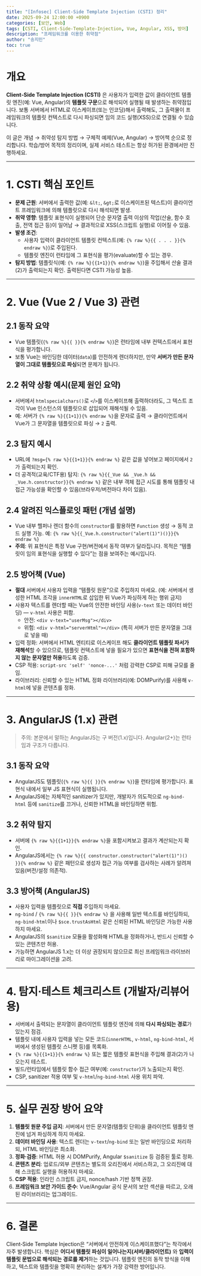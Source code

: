 ```yaml
---
title: "[Infosec] Client‑Side Template Injection (CSTI) 정리"
date: 2025-09-24 12:00:00 +0900
categories: [보안, Web]
tags: [CSTI, Client-Side-Template-Injection, Vue, Angular, XSS, 방어]
description: "프레임워크를 이용한 취약점"
author: "송지민"
toc: true
---
```


# 개요
**Client‑Side Template Injection (CSTI)** 은 사용자가 입력한 값이 클라이언트 템플릿 엔진(예: Vue, Angular)의 **템플릿 구문**으로 해석되어 실행될 때 발생하는 취약점입니다. 보통 서버에서 HTML로 이스케이프(또는 인코딩)해서 출력해도, 그 출력물이 프레임워크의 템플릿 컨텍스트로 다시 파싱되면 임의 코드 실행(XSS)으로 연결될 수 있습니다.

이 글은 개념 → 취약성 탐지 방법 → 구체적 예제(Vue, Angular) → 방어책 순으로 정리합니다. 학습/방어 목적의 정리이며, 실제 서비스 테스트는 항상 허가된 환경에서만 진행하세요.

---

# 1. CSTI 핵심 포인트
- **문제 근원**: 서버에서 출력한 값(예: `&lt;`, `&gt;`로 이스케이프된 텍스트)이 클라이언트 프레임워크에 의해 템플릿으로 다시 해석되면 발생.
- **취약 영향**: 템플릿 표현식이 실행되어 단순 문자열 출력 이상의 작업(산술, 함수 호출, 전역 접근 등)이 일어남 → 결과적으로 XSS(스크립트 실행)로 이어질 수 있음.
- **발생 조건**:
  - 사용자 입력이 클라이언트 템플릿 컨텍스트(예: `{% raw %}{{ . . . }}{% endraw %}`)로 주입된다.
  - 템플릿 엔진이 런타임에 그 표현식을 평가(evaluate)할 수 있는 경우.
- **탐지 방법**: 템플릿식(예: `{% raw %}{{1+1}}{% endraw %}`)을 주입해서 산술 결과(2)가 출력되는지 확인. 출력된다면 CSTI 가능성 높음.

---

# 2. Vue (Vue 2 / Vue 3) 관련
## 2.1 동작 요약
- Vue 템플릿(`{% raw %}{{ }}{% endraw %}`)은 런타임에 내부 컨텍스트에서 표현식을 평가합니다.
- 보통 Vue는 바인딩한 데이터(`data`)를 안전하게 렌더하지만, 만약 **서버가 만든 문자열이 그대로 템플릿으로 파싱**되면 문제가 됩니다.

## 2.2 취약 상황 예시(문제 원인 요약)
- 서버에서 `htmlspecialchars()`로 `<`/`>`를 이스케이프해 출력하더라도, 그 텍스트 조각이 Vue 인스턴스의 템플릿으로 삽입되어 재해석될 수 있음.
- 예: 서버가 `{% raw %}{{1+1}}{% endraw %}`을 문자로 출력 → 클라이언트에서 Vue가 그 문자열을 템플릿으로 파싱 → `2` 출력.

## 2.3 탐지 예시
- URL에 `?msg={% raw %}{{1+1}}{% endraw %}` 같은 값을 넣어보고 페이지에서 `2`가 출력되는지 확인.
- 더 공격적(교육/CTF용) 탐지: `{% raw %}{{_Vue && _Vue.h && _Vue.h.constructor}}{% endraw %}` 같은 내부 객체 접근 시도를 통해 템플릿 내 접근 가능성을 확인할 수 있음(브라우저/버전마다 차이 있음).

## 2.4 알려진 익스플로잇 패턴 (개념 설명)
- Vue 내부 헬퍼나 렌더 함수의 `constructor`를 활용하면 `Function` 생성 → 동적 코드 실행 가능. 예: `{% raw %}{{_Vue.h.constructor("alert(1)")()}}{% endraw %}`
- **주의**: 위 표현식은 특정 Vue 구현/버전에서 동작 여부가 달라집니다. 목적은 “템플릿이 임의 표현식을 실행할 수 있다”는 점을 보여주는 예시입니다.

## 2.5 방어책 (Vue)
- **절대** 서버에서 사용자 입력을 “템플릿 원문”으로 주입하지 마세요. (예: 서버에서 생성한 HTML 조각을 `innerHTML`로 삽입한 뒤 Vue가 파싱하게 하는 행위 금지)
- 사용자 텍스트를 렌더할 때는 Vue의 안전한 바인딩 사용(`v-text` 또는 데이터 바인딩) — `v-html` 사용은 피함.
  - 안전: `<div v-text="userMsg"></div>`
  - 위험: `<div v-html="serverHtml"></div>` (특히 서버가 만든 문자열을 그대로 넣을 때)
- 입력 정화: 서버에서 HTML 엔티티로 이스케이프 해도 **클라이언트 템플릿 파서가 재해석**할 수 있으므로, 템플릿 컨텍스트에 넣을 필요가 있으면 **표현식을 전혀 포함하지 않는 문자열만 허용**하도록 검증.
- CSP 적용: `script-src 'self' 'nonce-...'` 처럼 강력한 CSP로 피해 규모를 줄임.
- 라이브러리: 신뢰할 수 있는 HTML 정화 라이브러리(예: DOMPurify)를 사용해 `v-html`에 넣을 콘텐츠를 정화.

---

# 3. AngularJS (1.x) 관련
> 주의: 본문에서 말하는 AngularJS는 구 버전(1.x)입니다. Angular(2+)는 런타임과 구조가 다릅니다.

## 3.1 동작 요약
- AngularJS도 템플릿(`{% raw %}{{ }}{% endraw %}`)을 런타임에 평가합니다. 표현식 내에서 일부 JS 표현식이 실행됩니다.
- AngularJS에는 자체적인 sanitizer가 있지만, 개발자가 의도적으로 `ng-bind-html` 등에 `sanitize`를 끄거나, 신뢰한 HTML을 바인딩하면 위험.

## 3.2 취약 탐지
- 서버에 `{% raw %}{{1+1}}{% endraw %}`을 포함시켜보고 결과가 계산되는지 확인.
- AngularJS에서는 `{% raw %}{{ constructor.constructor("alert(1)")() }}{% endraw %}` 같은 패턴으로 생성자 접근 가능 여부를 검사하는 사례가 알려져 있음(버전/설정 의존적).

## 3.3 방어책 (AngularJS)
- 사용자 입력을 템플릿으로 **직접** 주입하지 마세요.
- `ng-bind` / `{% raw %}{{ }}{% endraw %}` 을 사용해 일반 텍스트를 바인딩하되, `ng-bind-html`이나 `$sce.trustAsHtml` 같은 신뢰된 HTML 바인딩은 가능한 사용하지 마세요.
- AngularJS의 `$sanitize` 모듈을 활성화해 HTML을 정화하거나, 반드시 신뢰할 수 있는 콘텐츠만 허용.
- 가능하면 AngularJS 1.x는 더 이상 권장되지 않으므로 최신 프레임워크·라이브러리로 마이그레이션을 고려.

---

# 4. 탐지·테스트 체크리스트 (개발자/리뷰어용)
- 서버에서 출력되는 문자열이 클라이언트 템플릿 엔진에 의해 **다시 파싱되는 경로**가 있는지 점검.
- 템플릿 내에 사용자 입력을 넣는 모든 코드(`innerHTML`, `v-html`, `ng-bind-html`, 서버에서 생성된 템플릿 스니펫 등)를 목록화.
- `{% raw %}{{1+1}}{% endraw %}` 또는 짧은 템플릿 표현식을 주입해 결과(2)가 나오는지 테스트.
- 빌드/런타임에서 템플릿 함수 접근 여부(예: `constructor`)가 노출되는지 확인.
- CSP, sanitizer 적용 여부 및 `v-html`/`ng-bind-html` 사용 위치 파악.

---

# 5. 실무 권장 방어 요약
1. **템플릿 원문 주입 금지**: 서버에서 만든 문자열(템플릿 단위)을 클라이언트 템플릿 엔진에 넘겨 파싱하게 하지 마세요.  
2. **데이터 바인딩 사용**: 텍스트 렌더는 `v-text`/`ng-bind` 또는 일반 바인딩으로 처리하되, HTML 바인딩은 최소화.  
3. **정화·검증**: HTML 허용 시 DOMPurify, Angular `$sanitize` 등 검증된 툴로 정화.  
4. **콘텐츠 분리**: 업로드/외부 콘텐츠는 별도의 오리진에서 서비스하고, 그 오리진에 대해 스크립트 실행을 허용하지 마세요.  
5. **CSP 적용**: 인라인 스크립트 금지, nonce/hash 기반 정책 권장.  
6. **프레임워크 보안 가이드 준수**: Vue/Angular 공식 문서의 보안 섹션을 따르고, 오래된 라이브러리는 업그레이드.

---

# 6. 결론
Client‑Side Template Injection은 “서버에서 안전하게 이스케이프했다”는 착각에서 자주 발생합니다. 핵심은 **어디서 템플릿 파싱이 일어나는지(서버/클라이언트)** 와 **입력이 템플릿 문법으로 해석되는 경로를 제거**하는 것입니다. 템플릿 엔진의 동작 방식을 이해하고, 텍스트와 템플릿을 명확히 분리하는 설계가 가장 강력한 방어입니다.
